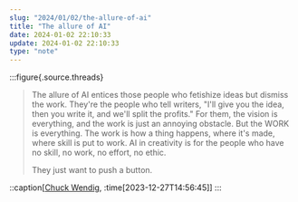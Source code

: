 ```yaml
---
slug: "2024/01/02/the-allure-of-ai"
title: "The allure of AI"
date: 2024-01-02 22:10:33
update: 2024-01-02 22:10:33
type: "note"
---
```


:::figure{.source.threads}
> The allure of AI entices those people who fetishize ideas but dismiss the work. They're the people who tell writers, "I'll give you the idea, then you write it, and we'll split the profits." For them, the vision is everything, and the work is just an annoying obstacle. But the WORK is everything. The work is how a thing happens, where it's made, where skill is put to work. AI in creativity is for the people who have no skill, no work, no effort, no ethic.
> 
> They just want to push a button.

::caption[[Chuck Wendig](https://www.threads.net/@chuck_wendig/post/C1XFIhWrgtA), :time[2023-12-27T14:56:45]]
:::
